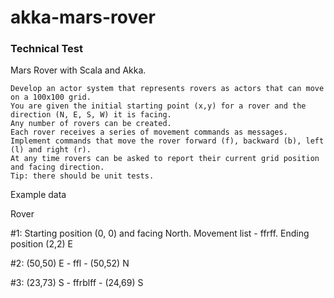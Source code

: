 # akka-mars-rover


<h3>Technical Test</h3>

Mars Rover with Scala and Akka.

    Develop an actor system that represents rovers as actors that can move on a 100x100 grid.
    You are given the initial starting point (x,y) for a rover and the direction (N, E, S, W) it is facing.
    Any number of rovers can be created.
    Each rover receives a series of movement commands as messages.
    Implement commands that move the rover forward (f), backward (b), left (l) and right (r).
    At any time rovers can be asked to report their current grid position and facing direction.
    Tip: there should be unit tests.

Example data

Rover 

#1: Starting position (0, 0) and facing North. Movement list - ffrff. Ending position (2,2) E

#2: (50,50) E - ffl - (50,52) N

#3: (23,73) S - ffrblff - (24,69) S